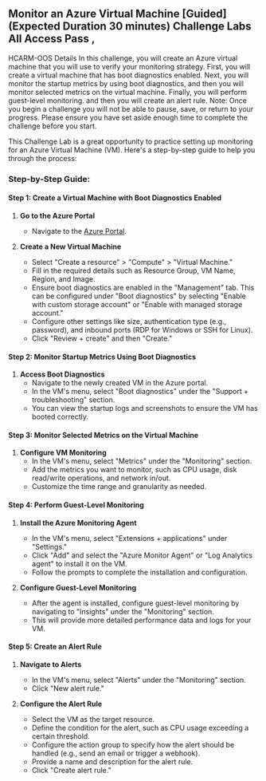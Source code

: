 ## Monitor an Azure Virtual Machine [Guided] (Expected Duration 30 minutes) Challenge Labs All Access Pass , 
HCARM-OOS Details In this challenge, you will create an Azure virtual machine that you will use to verify your monitoring strategy. 
First, you will create a virtual machine that has boot diagnostics enabled. 
Next, you will monitor the startup metrics by using boot diagnostics, and then you will monitor selected metrics on the virtual machine. 
Finally, you will perform guest-level monitoring. and then you will create an alert rule. 
Note: Once you begin a challenge you will not be able to pause, save, or return to your progress. 
Please ensure you have set aside enough time to complete the challenge before you start.

This Challenge Lab is a great opportunity to practice setting up monitoring for an Azure Virtual Machine (VM). Here's a step-by-step guide to help you through the process:

### Step-by-Step Guide:

#### Step 1: Create a Virtual Machine with Boot Diagnostics Enabled

1. **Go to the Azure Portal**
   - Navigate to the [Azure Portal](https://portal.azure.com).

2. **Create a New Virtual Machine**
   - Select "Create a resource" > "Compute" > "Virtual Machine."
   - Fill in the required details such as Resource Group, VM Name, Region, and Image.
   - Ensure boot diagnostics are enabled in the "Management" tab. This can be configured under "Boot diagnostics" by selecting "Enable with custom storage account" or "Enable with managed storage account."
   - Configure other settings like size, authentication type (e.g., password), and inbound ports (RDP for Windows or SSH for Linux).
   - Click "Review + create" and then "Create."

#### Step 2: Monitor Startup Metrics Using Boot Diagnostics

1. **Access Boot Diagnostics**
   - Navigate to the newly created VM in the Azure portal.
   - In the VM's menu, select "Boot diagnostics" under the "Support + troubleshooting" section.
   - You can view the startup logs and screenshots to ensure the VM has booted correctly.

#### Step 3: Monitor Selected Metrics on the Virtual Machine

1. **Configure VM Monitoring**
   - In the VM's menu, select "Metrics" under the "Monitoring" section.
   - Add the metrics you want to monitor, such as CPU usage, disk read/write operations, and network in/out.
   - Customize the time range and granularity as needed.

#### Step 4: Perform Guest-Level Monitoring

1. **Install the Azure Monitoring Agent**
   - In the VM's menu, select "Extensions + applications" under "Settings."
   - Click "Add" and select the "Azure Monitor Agent" or "Log Analytics agent" to install it on the VM.
   - Follow the prompts to complete the installation and configuration.

2. **Configure Guest-Level Monitoring**
   - After the agent is installed, configure guest-level monitoring by navigating to "Insights" under the "Monitoring" section.
   - This will provide more detailed performance data and logs for your VM.

#### Step 5: Create an Alert Rule

1. **Navigate to Alerts**
   - In the VM's menu, select "Alerts" under the "Monitoring" section.
   - Click "New alert rule."

2. **Configure the Alert Rule**
   - Select the VM as the target resource.
   - Define the condition for the alert, such as CPU usage exceeding a certain threshold.
   - Configure the action group to specify how the alert should be handled (e.g., send an email or trigger a webhook).
   - Provide a name and description for the alert rule.
   - Click "Create alert rule."

